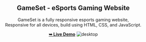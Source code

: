 
<div align="center">

  <br />
  <br />

  <h2 align="center">GameSet - eSports Gaming Website</h2>

 GameSet is a fully responsive esports gaming website, <br />Responsive for all devices, build using HTML, CSS, and JavaScript.

  <a href="https://avinash-jr.github.io/Gameset-Epic-Games"><strong>➥ Live Demo</strong></a>
![desktop](https://github.com/user-attachments/assets/14f13794-a0e2-4f85-803e-7009e1f33555)

</div>

<br />
